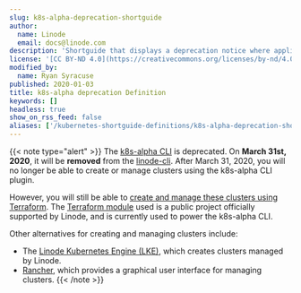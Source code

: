 ```yaml
---
slug: k8s-alpha-deprecation-shortguide
author:
  name: Linode
  email: docs@linode.com
description: 'Shortguide that displays a deprecation notice where applied'
license: '[CC BY-ND 4.0](https://creativecommons.org/licenses/by-nd/4.0)'
modified_by:
  name: Ryan Syracuse
published: 2020-01-03
title: k8s-alpha deprecation Definition
keywords: []
headless: true
show_on_rss_feed: false
aliases: ['/kubernetes-shortguide-definitions/k8s-alpha-deprecation-shortguide/']
---
```


{{< note type="alert" >}}
The [k8s-alpha CLI](/docs/guides/how-to-deploy-kubernetes-on-linode-with-k8s-alpha-cli/) is deprecated. On **March 31st, 2020**, it will be **removed** from the [linode-cli](https://github.com/linode/linode-cli). After March 31, 2020, you will no longer be able to create or manage clusters using the k8s-alpha CLI plugin.

However, you will still be able to [create and manage these clusters using Terraform](/docs/guides/how-to-migrate-from-k8s-alpha-to-terraform/). The [Terraform module](https://github.com/linode/terraform-linode-k8s) used is a public project officially supported by Linode, and is currently used to power the k8s-alpha CLI.

Other alternatives for creating and managing clusters include:

- The [Linode Kubernetes Engine (LKE)](/docs/kubernetes/deploy-and-manage-a-cluster-with-linode-kubernetes-engine-a-tutorial/), which creates clusters managed by Linode.
- [Rancher](/docs/guides/how-to-deploy-kubernetes-on-linode-with-rancher-2-x/), which provides a graphical user interface for managing clusters.
{{< /note >}}
